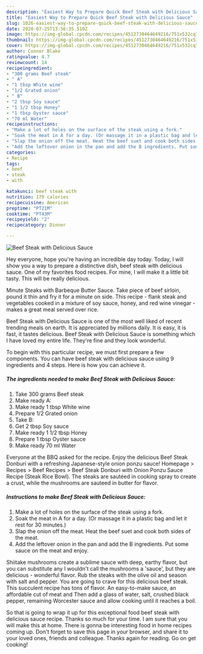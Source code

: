 ```yaml
---
description: "Easiest Way to Prepare Quick Beef Steak with Delicious Sauce"
title: "Easiest Way to Prepare Quick Beef Steak with Delicious Sauce"
slug: 1026-easiest-way-to-prepare-quick-beef-steak-with-delicious-sauce
date: 2020-07-25T13:56:35.510Z
image: https://img-global.cpcdn.com/recipes/4512730464649216/751x532cq70/beef-steak-with-delicious-sauce-recipe-main-photo.jpg
thumbnail: https://img-global.cpcdn.com/recipes/4512730464649216/751x532cq70/beef-steak-with-delicious-sauce-recipe-main-photo.jpg
cover: https://img-global.cpcdn.com/recipes/4512730464649216/751x532cq70/beef-steak-with-delicious-sauce-recipe-main-photo.jpg
author: Connor Blake
ratingvalue: 4.7
reviewcount: 14
recipeingredient:
- "300 grams Beef steak"
- " A"
- "1 tbsp White wine"
- "1/2 Grated onion"
- " B"
- "2 tbsp Soy sauce"
- "1 1/2 tbsp Honey"
- "1 tbsp Oyster sauce"
- "70 ml Water"
recipeinstructions:
- "Make a lot of holes on the surface of the steak using a fork."
- "Soak the meat in A for a day. (Or massage it in a plastic bag and let it rest for 30 minutes.)"
- "Slap the onion off the meat. Heat the beef suet and cook both sides of the meat."
- "Add the leftover onion in the pan and add the B ingredients. Put some sauce on the meat and enjoy."
categories:
- Recipe
tags:
- beef
- steak
- with

katakunci: beef steak with 
nutrition: 179 calories
recipecuisine: American
preptime: "PT21M"
cooktime: "PT43M"
recipeyield: "2"
recipecategory: Dinner

---
```



![Beef Steak with Delicious Sauce](https://img-global.cpcdn.com/recipes/4512730464649216/751x532cq70/beef-steak-with-delicious-sauce-recipe-main-photo.jpg)

Hey everyone, hope you're having an incredible day today. Today, I will show you a way to prepare a distinctive dish, beef steak with delicious sauce. One of my favorites food recipes. For mine, I will make it a little bit tasty. This will be really delicious.

Minute Steaks with Barbeque Butter Sauce. Take piece of beef sirloin, pound it thin and fry it for a minute on side. This recipe - flank steak and vegetables cooked in a mixture of soy sauce, honey, and red wine vinegar - makes a great meal served over rice.

Beef Steak with Delicious Sauce is one of the most well liked of recent trending meals on earth. It is appreciated by millions daily. It is easy, it is fast, it tastes delicious. Beef Steak with Delicious Sauce is something which I have loved my entire life. They're fine and they look wonderful.


To begin with this particular recipe, we must first prepare a few components. You can have beef steak with delicious sauce using 9 ingredients and 4 steps. Here is how you can achieve it.

<!--inarticleads1-->

##### The ingredients needed to make Beef Steak with Delicious Sauce:

1. Take 300 grams Beef steak
1. Make ready  A:
1. Make ready 1 tbsp White wine
1. Prepare 1/2 Grated onion
1. Take  B:
1. Get 2 tbsp Soy sauce
1. Make ready 1 1/2 tbsp Honey
1. Prepare 1 tbsp Oyster sauce
1. Make ready 70 ml Water


Everyone at the BBQ asked for the recipe. Enjoy the delicious Beef Steak Donburi with a refreshing Japanese-style onion ponzu sauce! Homepage &gt; Recipes &gt; Beef Recipes &gt; Beef Steak Donburi with Onion Ponzu Sauce Recipe (Steak Rice Bowl). The steaks are sautéed in cooking spray to create a crust, while the mushrooms are sauteed in butter for flavor. 

<!--inarticleads2-->

##### Instructions to make Beef Steak with Delicious Sauce:

1. Make a lot of holes on the surface of the steak using a fork.
1. Soak the meat in A for a day. (Or massage it in a plastic bag and let it rest for 30 minutes.)
1. Slap the onion off the meat. Heat the beef suet and cook both sides of the meat.
1. Add the leftover onion in the pan and add the B ingredients. Put some sauce on the meat and enjoy.


Shiitake mushrooms create a sublime sauce with deep, earthy flavor, but you can substitute any I wouldn&#39;t call the mushrooms a &#39;sauce&#39;, but they are delicious - wonderful flavor. Rub the steaks with the olive oil and season with salt and pepper. You are going to crave for this delicious beef steak. This succulent recipe has tons of flavor. An easy-to-make sauce, an affordable cut of meat and Then add a glass of water, salt, crushed black pepper, remaining Worcester sauce and allow cooking until it reaches a boil. 

So that is going to wrap it up for this exceptional food beef steak with delicious sauce recipe. Thanks so much for your time. I am sure that you will make this at home. There is gonna be interesting food in home recipes coming up. Don't forget to save this page in your browser, and share it to your loved ones, friends and colleague. Thanks again for reading. Go on get cooking!
